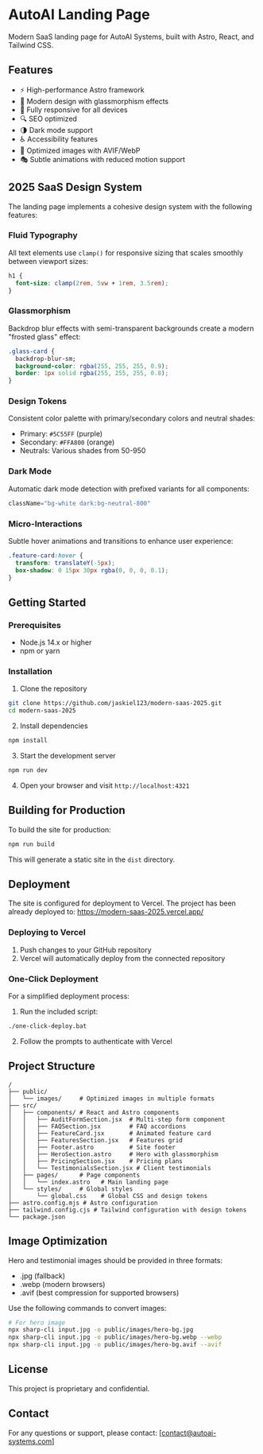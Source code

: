 # AutoAI Landing Page

Modern SaaS landing page for AutoAI Systems, built with Astro, React, and Tailwind CSS.

## Features

- ⚡️ High-performance Astro framework
- 🎨 Modern design with glassmorphism effects
- 📱 Fully responsive for all devices
- 🔍 SEO optimized
- 🌗 Dark mode support
- ♿️ Accessibility features
- 🚀 Optimized images with AVIF/WebP
- 🎭 Subtle animations with reduced motion support

## 2025 SaaS Design System

The landing page implements a cohesive design system with the following features:

### Fluid Typography
All text elements use `clamp()` for responsive sizing that scales smoothly between viewport sizes:
```css
h1 {
  font-size: clamp(2rem, 5vw + 1rem, 3.5rem);
}
```

### Glassmorphism
Backdrop blur effects with semi-transparent backgrounds create a modern "frosted glass" effect:
```css
.glass-card {
  backdrop-blur-sm; 
  background-color: rgba(255, 255, 255, 0.9);
  border: 1px solid rgba(255, 255, 255, 0.8);
}
```

### Design Tokens
Consistent color palette with primary/secondary colors and neutral shades:
- Primary: `#5C55FF` (purple)
- Secondary: `#FFA800` (orange)
- Neutrals: Various shades from 50-950

### Dark Mode
Automatic dark mode detection with prefixed variants for all components:
```jsx
className="bg-white dark:bg-neutral-800"
```

### Micro-Interactions
Subtle hover animations and transitions to enhance user experience:
```css
.feature-card:hover {
  transform: translateY(-5px);
  box-shadow: 0 15px 30px rgba(0, 0, 0, 0.1);
}
```

## Getting Started

### Prerequisites

- Node.js 14.x or higher
- npm or yarn

### Installation

1. Clone the repository
```bash
git clone https://github.com/jaskiel123/modern-saas-2025.git
cd modern-saas-2025
```

2. Install dependencies
```bash
npm install
```

3. Start the development server
```bash
npm run dev
```

4. Open your browser and visit `http://localhost:4321`

## Building for Production

To build the site for production:

```bash
npm run build
```

This will generate a static site in the `dist` directory.

## Deployment

The site is configured for deployment to Vercel. The project has been already deployed to:
https://modern-saas-2025.vercel.app/

### Deploying to Vercel

1. Push changes to your GitHub repository
2. Vercel will automatically deploy from the connected repository

### One-Click Deployment

For a simplified deployment process:

1. Run the included script:
```bash
./one-click-deploy.bat
```

2. Follow the prompts to authenticate with Vercel

## Project Structure

```
/
├── public/
│   └── images/     # Optimized images in multiple formats
├── src/
│   ├── components/ # React and Astro components
│   │   ├── AuditFormSection.jsx  # Multi-step form component
│   │   ├── FAQSection.jsx        # FAQ accordions
│   │   ├── FeatureCard.jsx       # Animated feature card
│   │   ├── FeaturesSection.jsx   # Features grid
│   │   ├── Footer.astro          # Site footer
│   │   ├── HeroSection.astro     # Hero with glassmorphism
│   │   ├── PricingSection.jsx    # Pricing plans
│   │   └── TestimonialsSection.jsx # Client testimonials
│   ├── pages/      # Page components
│   │   └── index.astro   # Main landing page
│   └── styles/     # Global styles
│       └── global.css    # Global CSS and design tokens
├── astro.config.mjs # Astro configuration
├── tailwind.config.cjs # Tailwind configuration with design tokens
└── package.json
```

## Image Optimization

Hero and testimonial images should be provided in three formats:
- .jpg (fallback)
- .webp (modern browsers)
- .avif (best compression for supported browsers)

Use the following commands to convert images:

```bash
# For hero image
npx sharp-cli input.jpg -o public/images/hero-bg.jpg
npx sharp-cli input.jpg -o public/images/hero-bg.webp --webp
npx sharp-cli input.jpg -o public/images/hero-bg.avif --avif
```

## License

This project is proprietary and confidential.

## Contact

For any questions or support, please contact:
[contact@autoai-systems.com]
